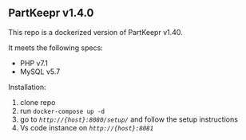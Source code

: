 ## PartKeepr v1.4.0

This repo is a dockerized version of PartKeepr v1.40.

It meets the following specs:
- PHP   v7.1
- MySQL v5.7

Installation:
1. clone repo
2. run `docker-compose up -d`
3. go to *`http://{host}:8080/setup/`* and follow the setup instructions
3. Vs code instance on *`http://{host}:8081`* 
